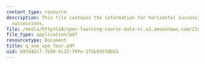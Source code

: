 ```yaml
---
content_type: resource
description: This file contains the information for horizontal successions, and vertical
  successions.
file: /media/https%3A/open-learning-course-data-rc.s3.amazonaws.com/21m-301-harmony-and-counterpoint-i-spring-2005/b9fd42cf7bd85c3279fe1f5b935f6bb3_q_one_spe_four.pdf
file_type: application/pdf
resourcetype: Document
title: q_one_spe_four.pdf
uid: b9fd42cf-7bd8-5c32-79fe-1f5b935f6bb3
---
```

